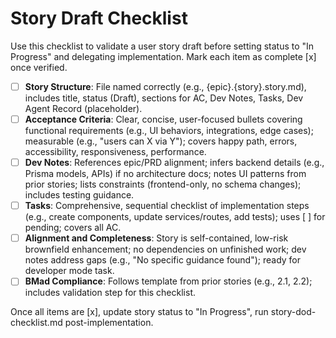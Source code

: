 # Story Draft Checklist

Use this checklist to validate a user story draft before setting status to "In Progress" and delegating implementation. Mark each item as complete [x] once verified.

- [ ] **Story Structure**: File named correctly (e.g., {epic}.{story}.story.md), includes title, status (Draft), sections for AC, Dev Notes, Tasks, Dev Agent Record (placeholder).
- [ ] **Acceptance Criteria**: Clear, concise, user-focused bullets covering functional requirements (e.g., UI behaviors, integrations, edge cases); measurable (e.g., "users can X via Y"); covers happy path, errors, accessibility, responsiveness, performance.
- [ ] **Dev Notes**: References epic/PRD alignment; infers backend details (e.g., Prisma models, APIs) if no architecture docs; notes UI patterns from prior stories; lists constraints (frontend-only, no schema changes); includes testing guidance.
- [ ] **Tasks**: Comprehensive, sequential checklist of implementation steps (e.g., create components, update services/routes, add tests); uses [ ] for pending; covers all AC.
- [ ] **Alignment and Completeness**: Story is self-contained, low-risk brownfield enhancement; no dependencies on unfinished work; dev notes address gaps (e.g., "No specific guidance found"); ready for developer mode task.
- [ ] **BMad Compliance**: Follows template from prior stories (e.g., 2.1, 2.2); includes validation step for this checklist.

Once all items are [x], update story status to "In Progress", run story-dod-checklist.md post-implementation.
